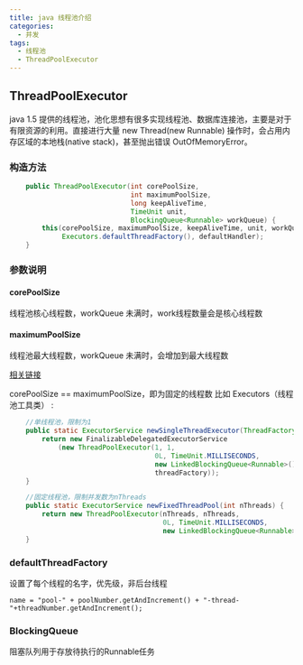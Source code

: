 ```yaml
---
title: java 线程池介绍
categories:
  - 并发
tags:
  - 线程池
  - ThreadPoolExecutor
---
```


## ThreadPoolExecutor
java 1.5 提供的线程池，池化思想有很多实现线程池、数据库连接池，主要是对于有限资源的利用。直接进行大量 new Thread(new Runnable) 操作时，会占用内存区域的本地栈(native stack)，甚至抛出错误 OutOfMemoryError。
### 构造方法
```java
    public ThreadPoolExecutor(int corePoolSize,
                              int maximumPoolSize,
                              long keepAliveTime,
                              TimeUnit unit,
                              BlockingQueue<Runnable> workQueue) {
        this(corePoolSize, maximumPoolSize, keepAliveTime, unit, workQueue,
             Executors.defaultThreadFactory(), defaultHandler);
    }
```
### 参数说明
#### corePoolSize
线程池核心线程数，workQueue 未满时，work线程数量会是核心线程数
#### maximumPoolSize
线程池最大线程数，workQueue 未满时，会增加到最大线程数

[相关链接](https://stackoverflow.com/questions/17659510/core-pool-size-vs-maximum-pool-size-in-threadpoolexecutor)

corePoolSize == maximumPoolSize，即为固定的线程数
比如 Executors（线程池工具类） :
```java
    //单线程池，限制为1
    public static ExecutorService newSingleThreadExecutor(ThreadFactory threadFactory) {
        return new FinalizableDelegatedExecutorService
            (new ThreadPoolExecutor(1, 1,
                                    0L, TimeUnit.MILLISECONDS,
                                    new LinkedBlockingQueue<Runnable>(),
                                    threadFactory));
    }
```
```java
    //固定线程池，限制并发数为nThreads
    public static ExecutorService newFixedThreadPool(int nThreads) {
        return new ThreadPoolExecutor(nThreads, nThreads,
                                      0L, TimeUnit.MILLISECONDS,
                                      new LinkedBlockingQueue<Runnable>());
    }
```
### defaultThreadFactory
设置了每个线程的名字，优先级，非后台线程
```
name = "pool-" + poolNumber.getAndIncrement() + "-thread-"+threadNumber.getAndIncrement();
```

### BlockingQueue
阻塞队列用于存放待执行的Runnable任务
